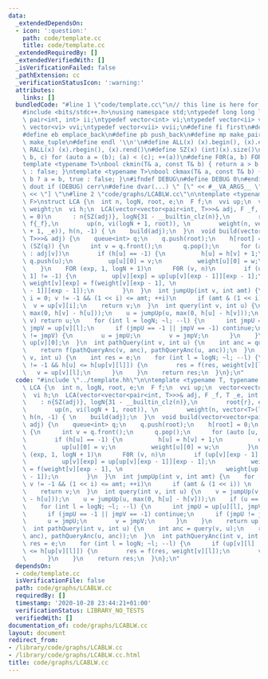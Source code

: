 ```yaml
---
data:
  _extendedDependsOn:
  - icon: ':question:'
    path: code/template.cc
    title: code/template.cc
  _extendedRequiredBy: []
  _extendedVerifiedWith: []
  _isVerificationFailed: false
  _pathExtension: cc
  _verificationStatusIcon: ':warning:'
  attributes:
    links: []
  bundledCode: "#line 1 \"code/template.cc\"\n// this line is here for a reason\n\
    #include <bits/stdc++.h>\nusing namespace std;\ntypedef long long ll;\ntypedef\
    \ pair<int, int> ii;\ntypedef vector<int> vi;\ntypedef vector<ii> vii;\ntypedef\
    \ vector<vi> vvi;\ntypedef vector<vii> vvii;\n#define fi first\n#define se second\n\
    #define eb emplace_back\n#define pb push_back\n#define mp make_pair\n#define mt\
    \ make_tuple\n#define endl '\\n'\n#define ALL(x) (x).begin(), (x).end()\n#define\
    \ RALL(x) (x).rbegin(), (x).rend()\n#define SZ(x) (int)(x).size()\n#define FOR(a,\
    \ b, c) for (auto a = (b); (a) < (c); ++(a))\n#define F0R(a, b) FOR (a, 0, (b))\n\
    template <typename T>\nbool ckmin(T& a, const T& b) { return a > b ? a = b, true\
    \ : false; }\ntemplate <typename T>\nbool ckmax(T& a, const T& b) { return a <\
    \ b ? a = b, true : false; }\n#ifndef DEBUG\n#define DEBUG 0\n#endif\n#define\
    \ dout if (DEBUG) cerr\n#define dvar(...) \" [\" << #__VA_ARGS__ \": \" << (__VA_ARGS__)\
    \ << \"] \"\n#line 2 \"code/graphs/LCABLW.cc\"\n\ntemplate <typename T, typename\
    \ F>\nstruct LCA {\n  int n, logN, root, e;\n  F f;\n  vvi up;\n  vector<vector<T>>\
    \ weight;\n  vi h;\n  LCA(vector<vector<pair<int, T>>>& adj, F _f, T _e, int r\
    \ = 0)\n      : n{SZ(adj)}, logN{31 - __builtin_clz(n)},\n        root{r}, e{_e},\
    \ f{_f},\n        up(n, vi(logN + 1, root)), \n        weight(n, vector<T>(logN\
    \ + 1, _e)), h(n, -1) { \n    build(adj);\n  }\n  void build(vector<vector<pair<int,\
    \ T>>>& adj) {\n    queue<int> q;\n    q.push(root);\n    h[root] = 0;\n    while\
    \ (SZ(q)) {\n      int v = q.front();\n      q.pop();\n      for (auto [u, w]\
    \ : adj[v])\n        if (h[u] == -1) {\n          h[u] = h[v] + 1;\n         \
    \ q.push(u);\n          up[u][0] = v;\n          weight[u][0] = w;\n        }\n\
    \    }\n    FOR (exp, 1, logN + 1)\n      F0R (v, n)\n        if (up[v][exp -\
    \ 1] != -1) {\n          up[v][exp] = up[up[v][exp - 1]][exp - 1];\n         \
    \ weight[v][exp] = f(weight[v][exp - 1], \n                             weight[up[v][exp\
    \ - 1]][exp - 1]);\n        }\n  }\n  int jumpUp(int v, int amt) {\n    for (int\
    \ i = 0; v != -1 && (1 << i) <= amt; ++i)\n      if (amt & (1 << i)) \n      \
    \  v = up[v][i];\n    return v;\n  }\n  int query(int v, int u) {\n    v = jumpUp(v,\
    \ max(0, h[v] - h[u]));\n    u = jumpUp(u, max(0, h[u] - h[v]));\n    if (u ==\
    \ v) return u;\n    for (int l = logN; ~l; --l) {\n      int jmpU = up[u][l],\
    \ jmpV = up[v][l];\n      if (jmpU == -1 || jmpV == -1) continue;\n      if (jmpU\
    \ != jmpV) {\n        u = jmpU;\n        v = jmpV;\n      }\n    }\n    return\
    \ up[v][0];\n  }\n  int pathQuery(int v, int u) {\n    int anc = query(v, u);\n\
    \    return f(pathQueryAnc(v, anc), pathQueryAnc(u, anc));\n  }\n  int pathQueryAnc(int\
    \ v, int u) {\n    int res = e;\n    for (int l = logN; ~l; --l) {\n      if (up[v][l]\
    \ != -1 && h[u] <= h[up[v][l]]) {\n        res = f(res, weight[v][l]);\n     \
    \   v = up[v][l];\n      }\n    }\n    return res;\n  }\n};\n"
  code: "#include \"../template.hh\"\n\ntemplate <typename T, typename F>\nstruct\
    \ LCA {\n  int n, logN, root, e;\n  F f;\n  vvi up;\n  vector<vector<T>> weight;\n\
    \  vi h;\n  LCA(vector<vector<pair<int, T>>>& adj, F _f, T _e, int r = 0)\n  \
    \    : n{SZ(adj)}, logN{31 - __builtin_clz(n)},\n        root{r}, e{_e}, f{_f},\n\
    \        up(n, vi(logN + 1, root)), \n        weight(n, vector<T>(logN + 1, _e)),\
    \ h(n, -1) { \n    build(adj);\n  }\n  void build(vector<vector<pair<int, T>>>&\
    \ adj) {\n    queue<int> q;\n    q.push(root);\n    h[root] = 0;\n    while (SZ(q))\
    \ {\n      int v = q.front();\n      q.pop();\n      for (auto [u, w] : adj[v])\n\
    \        if (h[u] == -1) {\n          h[u] = h[v] + 1;\n          q.push(u);\n\
    \          up[u][0] = v;\n          weight[u][0] = w;\n        }\n    }\n    FOR\
    \ (exp, 1, logN + 1)\n      F0R (v, n)\n        if (up[v][exp - 1] != -1) {\n\
    \          up[v][exp] = up[up[v][exp - 1]][exp - 1];\n          weight[v][exp]\
    \ = f(weight[v][exp - 1], \n                             weight[up[v][exp - 1]][exp\
    \ - 1]);\n        }\n  }\n  int jumpUp(int v, int amt) {\n    for (int i = 0;\
    \ v != -1 && (1 << i) <= amt; ++i)\n      if (amt & (1 << i)) \n        v = up[v][i];\n\
    \    return v;\n  }\n  int query(int v, int u) {\n    v = jumpUp(v, max(0, h[v]\
    \ - h[u]));\n    u = jumpUp(u, max(0, h[u] - h[v]));\n    if (u == v) return u;\n\
    \    for (int l = logN; ~l; --l) {\n      int jmpU = up[u][l], jmpV = up[v][l];\n\
    \      if (jmpU == -1 || jmpV == -1) continue;\n      if (jmpU != jmpV) {\n  \
    \      u = jmpU;\n        v = jmpV;\n      }\n    }\n    return up[v][0];\n  }\n\
    \  int pathQuery(int v, int u) {\n    int anc = query(v, u);\n    return f(pathQueryAnc(v,\
    \ anc), pathQueryAnc(u, anc));\n  }\n  int pathQueryAnc(int v, int u) {\n    int\
    \ res = e;\n    for (int l = logN; ~l; --l) {\n      if (up[v][l] != -1 && h[u]\
    \ <= h[up[v][l]]) {\n        res = f(res, weight[v][l]);\n        v = up[v][l];\n\
    \      }\n    }\n    return res;\n  }\n};\n"
  dependsOn:
  - code/template.cc
  isVerificationFile: false
  path: code/graphs/LCABLW.cc
  requiredBy: []
  timestamp: '2020-10-28 23:44:21+01:00'
  verificationStatus: LIBRARY_NO_TESTS
  verifiedWith: []
documentation_of: code/graphs/LCABLW.cc
layout: document
redirect_from:
- /library/code/graphs/LCABLW.cc
- /library/code/graphs/LCABLW.cc.html
title: code/graphs/LCABLW.cc
---
```

